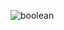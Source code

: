 ![boolean](https://user-images.githubusercontent.com/61537853/153754615-8e8bc461-d21a-4ab8-94fa-cfd34ceeda29.png)
